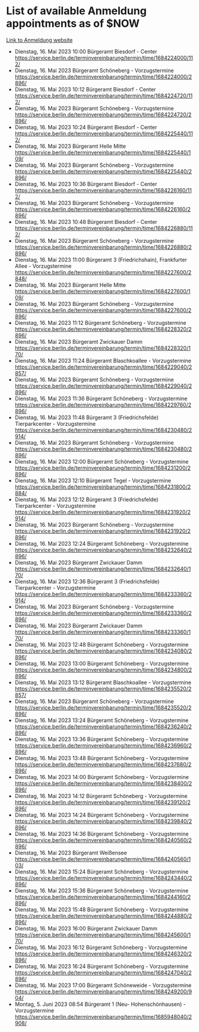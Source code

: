 # List of available Anmeldung appointments as of $NOW
[Link to Anmeldung website](https://service.berlin.de/terminvereinbarung/termin/tag.php?termin=1&anliegen[]=120686&dienstleisterlist=122210,122217,327316,122219,327312,122227,327314,122231,327346,122243,327348,122254,122252,329742,122260,329745,122262,329748,122271,327278,122273,327274,122277,327276,330436,122280,327294,122282,327290,122284,327292,122291,327270,122285,327266,122286,327264,122296,327268,150230,329760,122297,327286,122294,327284,122312,329763,122314,329775,122304,327330,122311,327334,122309,327332,317869,122281,327352,122279,329772,122283,122276,327324,122274,327326,122267,329766,122246,327318,122251,327320,122257,327322,122208,327298,122226,327300&herkunft=http%3A%2F%2Fservice.berlin.de%2Fdienstleistung%2F120686%2F)
- Dienstag, 16. Mai 2023 10:00 Bürgeramt Biesdorf - Center https://service.berlin.de/terminvereinbarung/termin/time/1684224000/112/
- Dienstag, 16. Mai 2023  Bürgeramt Schöneberg - Vorzugstermine https://service.berlin.de/terminvereinbarung/termin/time/1684224000/2896/
- Dienstag, 16. Mai 2023 10:12 Bürgeramt Biesdorf - Center https://service.berlin.de/terminvereinbarung/termin/time/1684224720/112/
- Dienstag, 16. Mai 2023  Bürgeramt Schöneberg - Vorzugstermine https://service.berlin.de/terminvereinbarung/termin/time/1684224720/2896/
- Dienstag, 16. Mai 2023 10:24 Bürgeramt Biesdorf - Center https://service.berlin.de/terminvereinbarung/termin/time/1684225440/112/
- Dienstag, 16. Mai 2023  Bürgeramt Helle Mitte https://service.berlin.de/terminvereinbarung/termin/time/1684225440/109/
- Dienstag, 16. Mai 2023  Bürgeramt Schöneberg - Vorzugstermine https://service.berlin.de/terminvereinbarung/termin/time/1684225440/2896/
- Dienstag, 16. Mai 2023 10:36 Bürgeramt Biesdorf - Center https://service.berlin.de/terminvereinbarung/termin/time/1684226160/112/
- Dienstag, 16. Mai 2023  Bürgeramt Schöneberg - Vorzugstermine https://service.berlin.de/terminvereinbarung/termin/time/1684226160/2896/
- Dienstag, 16. Mai 2023 10:48 Bürgeramt Biesdorf - Center https://service.berlin.de/terminvereinbarung/termin/time/1684226880/112/
- Dienstag, 16. Mai 2023  Bürgeramt Schöneberg - Vorzugstermine https://service.berlin.de/terminvereinbarung/termin/time/1684226880/2896/
- Dienstag, 16. Mai 2023 11:00 Bürgeramt 3 (Friedrichshain), Frankfurter Allee - Vorzugstermine https://service.berlin.de/terminvereinbarung/termin/time/1684227600/2848/
- Dienstag, 16. Mai 2023  Bürgeramt Helle Mitte https://service.berlin.de/terminvereinbarung/termin/time/1684227600/109/
- Dienstag, 16. Mai 2023  Bürgeramt Schöneberg - Vorzugstermine https://service.berlin.de/terminvereinbarung/termin/time/1684227600/2896/
- Dienstag, 16. Mai 2023 11:12 Bürgeramt Schöneberg - Vorzugstermine https://service.berlin.de/terminvereinbarung/termin/time/1684228320/2896/
- Dienstag, 16. Mai 2023  Bürgeramt Zwickauer Damm https://service.berlin.de/terminvereinbarung/termin/time/1684228320/170/
- Dienstag, 16. Mai 2023 11:24 Bürgeramt Blaschkoallee - Vorzugstermine https://service.berlin.de/terminvereinbarung/termin/time/1684229040/2857/
- Dienstag, 16. Mai 2023  Bürgeramt Schöneberg - Vorzugstermine https://service.berlin.de/terminvereinbarung/termin/time/1684229040/2896/
- Dienstag, 16. Mai 2023 11:36 Bürgeramt Schöneberg - Vorzugstermine https://service.berlin.de/terminvereinbarung/termin/time/1684229760/2896/
- Dienstag, 16. Mai 2023 11:48 Bürgeramt 3 (Friedrichsfelde) Tierparkcenter - Vorzugstermine https://service.berlin.de/terminvereinbarung/termin/time/1684230480/2914/
- Dienstag, 16. Mai 2023  Bürgeramt Schöneberg - Vorzugstermine https://service.berlin.de/terminvereinbarung/termin/time/1684230480/2896/
- Dienstag, 16. Mai 2023 12:00 Bürgeramt Schöneberg - Vorzugstermine https://service.berlin.de/terminvereinbarung/termin/time/1684231200/2896/
- Dienstag, 16. Mai 2023 12:10 Bürgeramt Tegel - Vorzugstermine https://service.berlin.de/terminvereinbarung/termin/time/1684231800/2884/
- Dienstag, 16. Mai 2023 12:12 Bürgeramt 3 (Friedrichsfelde) Tierparkcenter - Vorzugstermine https://service.berlin.de/terminvereinbarung/termin/time/1684231920/2914/
- Dienstag, 16. Mai 2023  Bürgeramt Schöneberg - Vorzugstermine https://service.berlin.de/terminvereinbarung/termin/time/1684231920/2896/
- Dienstag, 16. Mai 2023 12:24 Bürgeramt Schöneberg - Vorzugstermine https://service.berlin.de/terminvereinbarung/termin/time/1684232640/2896/
- Dienstag, 16. Mai 2023  Bürgeramt Zwickauer Damm https://service.berlin.de/terminvereinbarung/termin/time/1684232640/170/
- Dienstag, 16. Mai 2023 12:36 Bürgeramt 3 (Friedrichsfelde) Tierparkcenter - Vorzugstermine https://service.berlin.de/terminvereinbarung/termin/time/1684233360/2914/
- Dienstag, 16. Mai 2023  Bürgeramt Schöneberg - Vorzugstermine https://service.berlin.de/terminvereinbarung/termin/time/1684233360/2896/
- Dienstag, 16. Mai 2023  Bürgeramt Zwickauer Damm https://service.berlin.de/terminvereinbarung/termin/time/1684233360/170/
- Dienstag, 16. Mai 2023 12:48 Bürgeramt Schöneberg - Vorzugstermine https://service.berlin.de/terminvereinbarung/termin/time/1684234080/2896/
- Dienstag, 16. Mai 2023 13:00 Bürgeramt Schöneberg - Vorzugstermine https://service.berlin.de/terminvereinbarung/termin/time/1684234800/2896/
- Dienstag, 16. Mai 2023 13:12 Bürgeramt Blaschkoallee - Vorzugstermine https://service.berlin.de/terminvereinbarung/termin/time/1684235520/2857/
- Dienstag, 16. Mai 2023  Bürgeramt Schöneberg - Vorzugstermine https://service.berlin.de/terminvereinbarung/termin/time/1684235520/2896/
- Dienstag, 16. Mai 2023 13:24 Bürgeramt Schöneberg - Vorzugstermine https://service.berlin.de/terminvereinbarung/termin/time/1684236240/2896/
- Dienstag, 16. Mai 2023 13:36 Bürgeramt Schöneberg - Vorzugstermine https://service.berlin.de/terminvereinbarung/termin/time/1684236960/2896/
- Dienstag, 16. Mai 2023 13:48 Bürgeramt Schöneberg - Vorzugstermine https://service.berlin.de/terminvereinbarung/termin/time/1684237680/2896/
- Dienstag, 16. Mai 2023 14:00 Bürgeramt Schöneberg - Vorzugstermine https://service.berlin.de/terminvereinbarung/termin/time/1684238400/2896/
- Dienstag, 16. Mai 2023 14:12 Bürgeramt Schöneberg - Vorzugstermine https://service.berlin.de/terminvereinbarung/termin/time/1684239120/2896/
- Dienstag, 16. Mai 2023 14:24 Bürgeramt Schöneberg - Vorzugstermine https://service.berlin.de/terminvereinbarung/termin/time/1684239840/2896/
- Dienstag, 16. Mai 2023 14:36 Bürgeramt Schöneberg - Vorzugstermine https://service.berlin.de/terminvereinbarung/termin/time/1684240560/2896/
- Dienstag, 16. Mai 2023  Bürgeramt Weißensee https://service.berlin.de/terminvereinbarung/termin/time/1684240560/103/
- Dienstag, 16. Mai 2023 15:24 Bürgeramt Schöneberg - Vorzugstermine https://service.berlin.de/terminvereinbarung/termin/time/1684243440/2896/
- Dienstag, 16. Mai 2023 15:36 Bürgeramt Schöneberg - Vorzugstermine https://service.berlin.de/terminvereinbarung/termin/time/1684244160/2896/
- Dienstag, 16. Mai 2023 15:48 Bürgeramt Schöneberg - Vorzugstermine https://service.berlin.de/terminvereinbarung/termin/time/1684244880/2896/
- Dienstag, 16. Mai 2023 16:00 Bürgeramt Zwickauer Damm https://service.berlin.de/terminvereinbarung/termin/time/1684245600/170/
- Dienstag, 16. Mai 2023 16:12 Bürgeramt Schöneberg - Vorzugstermine https://service.berlin.de/terminvereinbarung/termin/time/1684246320/2896/
- Dienstag, 16. Mai 2023 16:24 Bürgeramt Schöneberg - Vorzugstermine https://service.berlin.de/terminvereinbarung/termin/time/1684247040/2896/
- Dienstag, 16. Mai 2023 17:00 Bürgeramt Schöneweide - Vorzugstermine https://service.berlin.de/terminvereinbarung/termin/time/1684249200/904/
- Montag, 5. Juni 2023 08:54 Bürgeramt 1 (Neu- Hohenschönhausen) - Vorzugstermine https://service.berlin.de/terminvereinbarung/termin/time/1685948040/2908/
